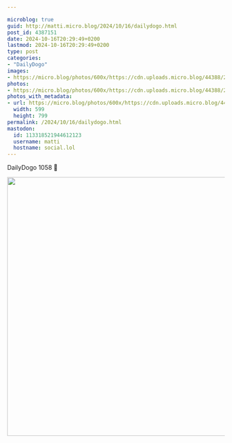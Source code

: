 ```yaml
---

microblog: true
guid: http://matti.micro.blog/2024/10/16/dailydogo.html
post_id: 4387151
date: 2024-10-16T20:29:49+0200
lastmod: 2024-10-16T20:29:49+0200
type: post
categories:
- "DailyDogo"
images:
- https://micro.blog/photos/600x/https://cdn.uploads.micro.blog/44388/2024/d72339336efd4643a6c80e05585d6f12.jpg
photos:
- https://micro.blog/photos/600x/https://cdn.uploads.micro.blog/44388/2024/d72339336efd4643a6c80e05585d6f12.jpg
photos_with_metadata:
- url: https://micro.blog/photos/600x/https://cdn.uploads.micro.blog/44388/2024/d72339336efd4643a6c80e05585d6f12.jpg
  width: 599
  height: 799
permalink: /2024/10/16/dailydogo.html
mastodon:
  id: 113318521944612123
  username: matti
  hostname: social.lol
---
```

DailyDogo 1058 🐶

<img src="https://micro.blog/photos/600x/https://blog.martin-haehnel.de/uploads/2024/d72339336efd4643a6c80e05585d6f12.jpg" width="600" alt="" />
